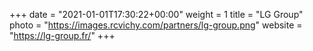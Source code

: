 +++
date = "2021-01-01T17:30:22+00:00"
weight = 1
title = "LG Group"
photo = "https://images.rcvichy.com/partners/lg-group.png"
website = "https://lg-group.fr/"
+++
